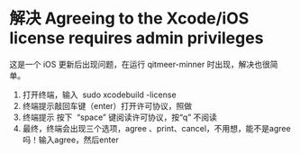# 解决 Agreeing to the Xcode/iOS license requires admin privileges

这是一个 iOS 更新后出现问题，在运行 qitmeer-minner 时出现，解决也很简单。

1. 打开终端，输入  sudo xcodebuild -license
2. 终端提示敲回车键（enter）打开许可协议，照做
3. 终端提示 按下  “space” 键阅读许可协议，按“q” 不阅读
4. 最终，终端会出现三个选项，agree 、print、cancel，不用想，能不是agree 吗！输入agree，然后enter
